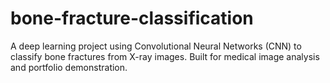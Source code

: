 # bone-fracture-classification
A deep learning project using Convolutional Neural Networks (CNN) to classify bone fractures from X-ray images. Built for medical image analysis and portfolio demonstration.
